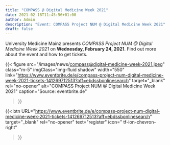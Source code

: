 ```yaml
---
title: "COMPASS @ Digital Medicine Week 2021"
date: 2021-02-18T11:45:56+01:00
author: Admin
description: "Event: COMPASS Project NUM @ Digital Medicine Week 2021"
draft: false
---
```


University Medicine Mainz presents *COMPASS Project NUM @ Digital Medicine Week 2021* on **Wednesday, February 24, 2021**. 
Find out more about the event and how to get tickets.

{{< figure 
        src="/images/news/compass@digital-medicine-week-2021.jpeg" 
        class="m-5"
        imgClass="img-fluid shadow"
        width="550"
        link="https://www.eventbrite.de/e/compass-project-num-digital-medicine-week-2021-tickets-141269712513?aff=ebdssbonlinesearch"
        target="_blank"
        rel="no-opener"
        alt="COMPASS Project NUM @ Digital Medicine Week 2021"
        caption="Source: eventbrite.de"
>}}




{{< btn
        URL="https://www.eventbrite.de/e/compass-project-num-digital-medicine-week-2021-tickets-141269712513?aff=ebdssbonlinesearch"
        target="_blank"
        rel="no-opener"
        text="register"
        icon=" tf-ion-chevron-right"
>}}